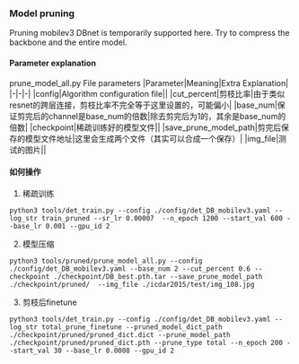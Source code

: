 ### Model pruning


Pruning mobilev3 DBnet is temporarily supported here. Try to compress the backbone and the entire model.

#### Parameter explanation
prune_model_all.py File parameters
|Parameter|Meaning|Extra Explanation|
|-|-|-|
|config|Algorithm configuration file||
|cut_percent|剪枝比率|由于类似resnet的跨层连接，剪枝比率不完全等于这里设置的，可能偏小|
|base_num|保证剪完后的channel是base_num的倍数|除去剪完后为1的，其余是base_num的倍数|
|checkpoint|稀疏训练好的模型文件||
|save_prune_model_path|剪完后保存的模型文件地址|这里会生成两个文件（其实可以合成一个保存）|
|img_file|测试的图片||

#### 如何操作

1. 稀疏训练
```
python3 tools/det_train.py --config ./config/det_DB_mobilev3.yaml --log_str train_pruned --sr_lr 0.00007  --n_epoch 1200 --start_val 600 --base_lr 0.001 --gpu_id 2
```

2. 模型压缩
```
python3 tools/pruned/prune_model_all.py --config ./config/det_DB_mobilev3.yaml --base_num 2 --cut_percent 0.6 --checkpoint ./checkpoint/DB_best.pth.tar --save_prune_model_path ./checkpoint/pruned/  --img_file ./icdar2015/test/img_108.jpg
```

3. 剪枝后finetune
```
python3 tools/det_train.py --config ./config/det_DB_mobilev3.yaml --log_str total_prune_finetune --pruned_model_dict_path ./checkpoint/pruned/pruned_dict.dict --prune_model_path ./checkpoint/pruned/pruned_dict.pth --prune_type total --n_epoch 200 --start_val 30 --base_lr 0.0008 --gpu_id 2
```

